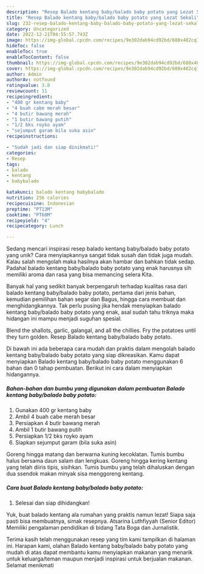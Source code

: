 ```yaml
---
description: "Resep Balado kentang baby/balado baby potato yang Lezat Sekali"
title: "Resep Balado kentang baby/balado baby potato yang Lezat Sekali"
slug: 232-resep-balado-kentang-baby-balado-baby-potato-yang-lezat-sekali
category: Uncategorized
date: 2022-12-21T04:55:57.743Z
image: https://img-global.cpcdn.com/recipes/9e302dab94cd92bd/680x482cq70/balado-kentang-babybalado-baby-potato-foto-resep-utama.jpg
hideToc: false
enableToc: true
enableTocContent: false
thumbnail: https://img-global.cpcdn.com/recipes/9e302dab94cd92bd/680x482cq70/balado-kentang-babybalado-baby-potato-foto-resep-utama.jpg
cover: https://img-global.cpcdn.com/recipes/9e302dab94cd92bd/680x482cq70/balado-kentang-babybalado-baby-potato-foto-resep-utama.jpg
author: Admin
authorAv: notfound
ratingvalue: 3.8
reviewcount: 11
recipeingredient:
- "400 gr kentang baby"
- "4 buah cabe merah besar"
- "4 butir bawang merah"
- "1 butir bawang putih"
- "1/2 bks royko ayam"
- "sejumput garam bila suka asin"
recipeinstructions:

- "Sudah jadi dan siap dinikmati!"
categories:
- Resep
tags:
- balado
- kentang
- babybalado

katakunci: balado kentang babybalado 
nutrition: 256 calories
recipecuisine: Indonesian
preptime: "PT13M"
cooktime: "PT60M"
recipeyield: "4"
recipecategory: Lunch

---
```





Sedang mencari inspirasi resep balado kentang baby/balado baby potato yang unik? Cara menyiapkannya sangat tidak susah dan tidak juga mudah. Kalau salah mengolah maka hasilnya akan hambar dan bahkan tidak sedap. Padahal balado kentang baby/balado baby potato yang enak harusnya sih memiliki aroma dan rasa yang bisa memancing selera Kita.





Banyak hal yang sedikit banyak berpengaruh terhadap kualitas rasa dari balado kentang baby/balado baby potato, pertama dari jenis bahan, kemudian pemilihan bahan segar dan Bagus, hingga cara membuat dan menghidangkannya. Tak perlu pusing jika hendak menyiapkan balado kentang baby/balado baby potato yang enak,      asal sudah tahu triknya maka hidangan ini mampu menjadi suguhan spesial.














Blend the shallots, garlic, galangal, and all the chillies. Fry the potatoes until they turn golden. Resep Balado kentang baby/balado baby potato.






Di bawah ini ada beberapa cara mudah dan praktis dalam mengolah balado kentang baby/balado baby potato yang siap dikreasikan. Kamu dapat menyiapkan Balado kentang baby/balado baby potato menggunakan 6 bahan dan 0 tahap pembuatan. Berikut ini cara dalam menyiapkan hidangannya.

<!--inarticleads1-->

##### Bahan-bahan dan bumbu yang digunakan dalam pembuatan Balado kentang baby/balado baby potato:

1. Gunakan 400 gr kentang baby
1. Ambil 4 buah cabe merah besar
1. Persiapkan 4 butir bawang merah
1. Ambil 1 butir bawang putih
1. Persiapkan 1/2 bks royko ayam
1. Siapkan sejumput garam (bila suka asin)


Goreng hingga matang dan berwarna kuning kecoklatan. Tumis bumbu halus bersama daun salam dan lengkuas. Goreng hingga kering kentang yang telah diiris tipis, sisihkan. Tumis bumbu yang telah dihaluskan dengan dua ssendok makan minyak sisa menggoreng kentang. 

<!--inarticleads2-->

##### Cara buat Balado kentang baby/balado baby potato:


1. Selesai dan siap dihidangkan!

Yuk, buat balado kentang ala rumahan yang praktis namun lezat! Siapa saja pasti bisa membuatnya, simak resepnya. Atsarina Luthfiyyah (Senior Editor) Memiliki pengalaman pendidikan di bidang Tata Boga dan Jurnalistik. 

Terima kasih telah menggunakan resep yang tim kami tampilkan di halaman ini. Harapan kami, olahan Balado kentang baby/balado baby potato yang mudah di atas dapat membantu kamu menyiapkan makanan yang menarik untuk keluarga/teman maupun menjadi inspirasi untuk berjualan makanan. Selamat menikmati
